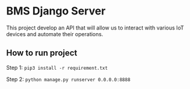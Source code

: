 
# BMS Django Server

This project develop an API that will allow us to interact with various IoT devices and automate their operations.



    


## How to run project

Step 1: 
````pip3 install -r requirement.txt ````

Step 2: ````python manage.py runserver 0.0.0.0:8888 ```` 
